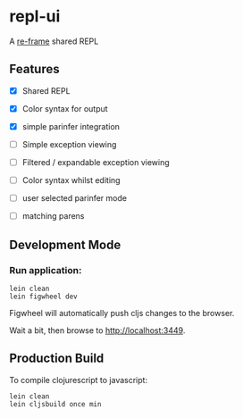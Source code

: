 # repl-ui

A [re-frame](https://github.com/Day8/re-frame) shared REPL

## Features

- [X] Shared REPL
- [X] Color syntax for output
- [X] simple parinfer integration
- [ ] Simple exception viewing 
- [ ] Filtered / expandable exception viewing 
- [ ] Color syntax whilst editing
- [ ] user selected parinfer mode
- [ ] matching parens

 

## Development Mode

### Run application:

```
lein clean
lein figwheel dev
```

Figwheel will automatically push cljs changes to the browser.

Wait a bit, then browse to [http://localhost:3449](http://localhost:3449).

## Production Build


To compile clojurescript to javascript:

```
lein clean
lein cljsbuild once min
```
